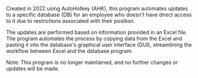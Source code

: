 Created in 2022 using AutoHotkey (AHK), this program automates updates to a specific database (DB) for an employee who doesn't have direct access to it due to restrictions associated with their position.

The updates are performed based on information provided in an Excel file. The program automates the process by copying data from the Excel and pasting it into the database's graphical user interface (GUI), streamlining the workflow between Excel and the database program.

Note: This program is no longer maintained, and no further changes or updates will be made.
